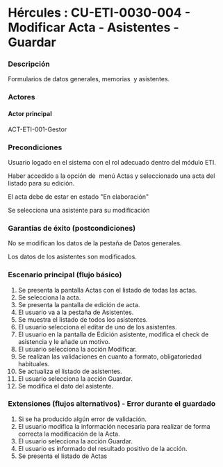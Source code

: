 # Hércules : CU\-ETI\-0030\-004 \- Modificar Acta \- Asistentes \- Guardar



### Descripción

Formularios de datos generales, memorias  y asistentes.

### Actores

#### Actor principal

ACT\-ETI\-001\-Gestor

### Precondiciones

Usuario logado en el sistema con el rol adecuado dentro del módulo ETI.

Haber accedido a la opción de  menú Actas y seleccionado una acta del listado para su edición.

El acta debe de estar en estado "En elaboración"

Se selecciona una asistente para su modificación

### Garantías de éxito (postcondiciones)

No se modifican los datos de la pestaña de Datos generales.

Los datos de los asistentes son modificados.

### Escenario principal (flujo básico)

1. Se presenta la pantalla Actas con el listado de todas las actas.
2. Se selecciona la acta.
3. Se presenta la pantalla de edición de acta.
4. El usuario va a la pestaña de Asistentes.
5. Se muestra el listado de todos los asistentes.
6. El usuario selecciona el editar de uno de los asistentes.
7. El usuario en la pantalla de Edición asistente, modifica el check de asistencia y le añade un motivo.
8. El usuario selecciona la acción Modificar.
9. Se realizan las validaciones en cuanto a formato, obligatoriedad habituales.
10. Se actualiza el listado de asistentes.
11. El usuario selecciona la acción Guardar.
12. Se modifica el dato del asistente.

### Extensiones (flujos alternativos) \- Error durante el guardado

1. Si se ha producido algún error de validación.
2. El usuario modifica la información necesaria para realizar de forma correcta la modificación de la Acta.
3. El usuario selecciona la acción Guardar.
4. El usuario es informado del resultado positivo de la acción.
5. Se presenta el listado de Actas




